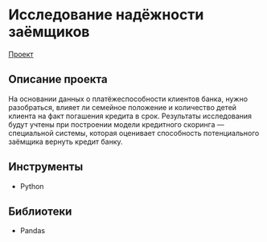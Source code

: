 # Исследование надёжности заёмщиков
[Проект](https://github.com/GSW2012/Practicum-Portfolio/blob/main/2.%20Исследование%20надежности%20заемщиков/Исследование%20надежности%20заемщиков.ipynb)
## Описание проекта
На основании данных о платёжеспособности клиентов банка, нужно разобраться, влияет ли семейное положение и количество детей клиента на факт погашения кредита в срок. Результаты исследования будут учтены при построении модели кредитного скоринга — специальной системы, которая оценивает способность потенциального заёмщика вернуть кредит банку.
## Инструменты
- Python
## Библиотеки
- Pandas
